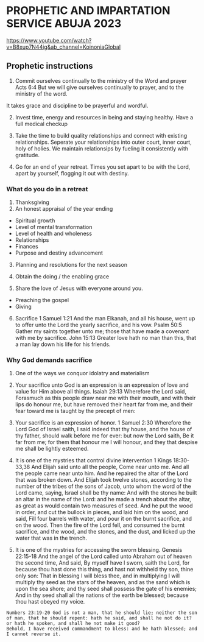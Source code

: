 # PROPHETIC AND IMPARTATION SERVICE ABUJA 2023
https://www.youtube.com/watch?v=B8xup7N44ig&ab_channel=KoinoniaGlobal

## Prophetic instructions
1. Commit ourselves continually to the ministry of the Word and prayer
  Acts 6:4 But we will give ourselves continually to prayer, and to the ministry of the word.

  It takes grace and discipline to be prayerful and wordful.

2. Invest time, energy and resources in being and staying healthy.
  Have a full medical checkup

3. Take the time to build quality relationships and connect with existing relationships.
  Seperate your relationships into outer court, inner court, holy of holies.
  We maintain relationsips by fueling it consistently with gratitude.

4. Go for an end of year retreat.
  Times you set apart to be with the Lord, apart by yourself, flogging it out with destiny.

  ### What do you do in a retreat
  1. Thanksgiving
  2. An honest appraisal of the year ending
  - Spiritual growth
  - Level of mental transformation
  - Level of health and wholeness
  - Relationships
  - Finances
  - Purpose and destiny advancement
  3. Planning and resolutions for the next season
  4. Obtain the doing / the enabling grace

5. Share the love of Jesus with everyone around you.
  - Preaching the gospel
  - Giving

6. Sacrifice
  1 Samuel 1:21 And the man Elkanah, and all his house, went up to offer unto the Lord the yearly sacrifice, and his vow.
  Psalm 50:5 Gather my saints together unto me; those that have made a covenant with me by sacrifice.
  John 15:13 Greater love hath no man than this, that a man lay down his life for his friends.

  ### Why God demands sacrifice
  1. One of the ways we conquor idolatry and materialism
  1. Your sacrifice unto God is an expression is an expression of love and value for Him above all things.
    Isaiah 29:13 Wherefore the Lord said, Forasmuch as this people draw near me with their mouth, and with their lips do honour me, but have removed their heart far from me, and their fear toward me is taught by the precept of men:
  2. Your sacrifice is an expression of honor.
    1 Samuel 2:30 Wherefore the Lord God of Israel saith, I said indeed that thy house, and the house of thy father, should walk before me for ever: but now the Lord saith, Be it far from me; for them that honour me I will honour, and they that despise me shall be lightly esteemed.
  3. It is one of the mystries that control divine intervention
    1 Kings 18:30-33,38 And Elijah said unto all the people, Come near unto me. And all the people came near unto him. And he repaired the altar of the Lord that was broken down.
    And Elijah took twelve stones, according to the number of the tribes of the sons of Jacob, unto whom the word of the Lord came, saying, Israel shall be thy name:
    And with the stones he built an altar in the name of the Lord: and he made a trench about the altar, as great as would contain two measures of seed.
    And he put the wood in order, and cut the bullock in pieces, and laid him on the wood, and said, Fill four barrels with water, and pour it on the burnt sacrifice, and on the wood.
    Then the fire of the Lord fell, and consumed the burnt sacrifice, and the wood, and the stones, and the dust, and licked up the water that was in the trench.

  4. It is one of the mystries for accessing the sworn blessing.
    Genesis 22:15-18 And the angel of the Lord called unto Abraham out of heaven the second time,
    And said, By myself have I sworn, saith the Lord, for because thou hast done this thing, and hast not withheld thy son, thine only son:
    That in blessing I will bless thee, and in multiplying I will multiply thy seed as the stars of the heaven, and as the sand which is upon the sea shore; and thy seed shall possess the gate of his enemies;
    And in thy seed shall all the nations of the earth be blessed; because thou hast obeyed my voice.

    Numbers 23:19-20 God is not a man, that he should lie; neither the son of man, that he should repent: hath he said, and shall he not do it? or hath he spoken, and shall he not make it good?
    Behold, I have received commandment to bless: and he hath blessed; and I cannot reverse it.
